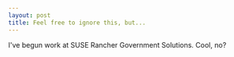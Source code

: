 ```yaml
---
layout: post
title: Feel free to ignore this, but...
---
```


I've begun work at SUSE Rancher Government Solutions.  Cool, no?

<src img="images/SUSE_line.png" alt="SUSE line" />

